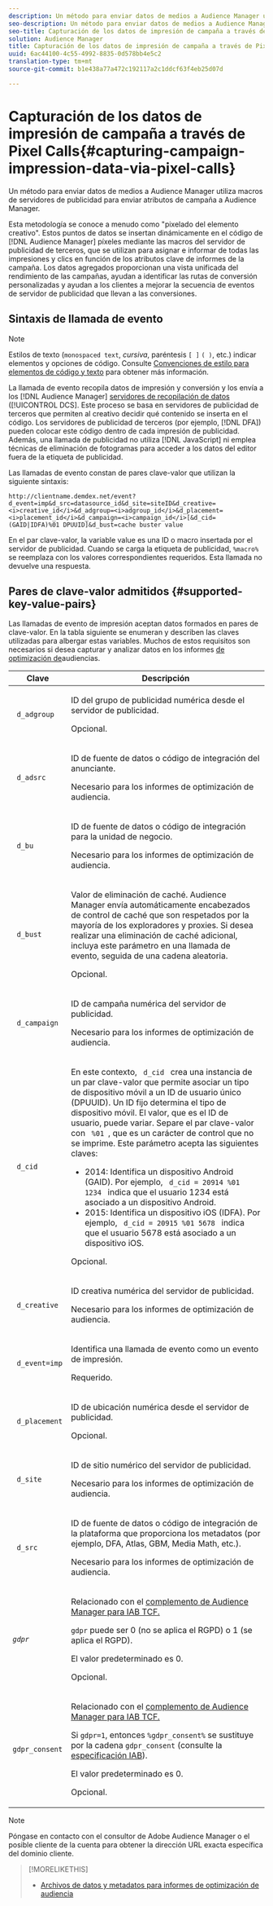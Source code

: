 ```yaml
---
description: Un método para enviar datos de medios a Audience Manager utiliza macros de servidores de publicidad para enviar atributos de campaña a Audience Manager.
seo-description: Un método para enviar datos de medios a Audience Manager utiliza macros de servidores de publicidad para enviar atributos de campaña a Audience Manager.
seo-title: Capturación de los datos de impresión de campaña a través de Pixel Calls
solution: Audience Manager
title: Capturación de los datos de impresión de campaña a través de Pixel Calls
uuid: 6ac44100-4c55-4992-8835-0d578bb4e5c2
translation-type: tm+mt
source-git-commit: b1e438a77a472c192117a2c1ddcf63f4eb25d07d

---
```



# Capturación de los datos de impresión de campaña a través de Pixel Calls{#capturing-campaign-impression-data-via-pixel-calls}

Un método para enviar datos de medios a Audience Manager utiliza macros de servidores de publicidad para enviar atributos de campaña a Audience Manager.

Esta metodología se conoce a menudo como "pixelado del elemento creativo". Estos puntos de datos se insertan dinámicamente en el código de [!DNL Audience Manager] píxeles mediante las macros del servidor de publicidad de terceros, que se utilizan para asignar e informar de todas las impresiones y clics en función de los atributos clave de informes de la campaña. Los datos agregados proporcionan una vista unificada del rendimiento de las campañas, ayudan a identificar las rutas de conversión personalizadas y ayudan a los clientes a mejorar la secuencia de eventos de servidor de publicidad que llevan a las conversiones.

## Sintaxis de llamada de evento

>[!NOTE]
>
>Estilos de texto (`monospaced text`, *cursiva*, paréntesis `[ ]` `( )`, etc.) indicar elementos y opciones de código. Consulte [Convenciones de estilo para elementos de código y texto](../../reference/code-style-elements.md) para obtener más información.

La llamada de evento recopila datos de impresión y conversión y los envía a los [!DNL Audience Manager] [servidores de recopilación de datos](/help/using/reference/system-components/components-data-collection.md) ([!UICONTROL DCS]. Este proceso se basa en servidores de publicidad de terceros que permiten al creativo decidir qué contenido se inserta en el código. Los servidores de publicidad de terceros (por ejemplo, [!DNL DFA]) pueden colocar este código dentro de cada impresión de publicidad. Además, una llamada de publicidad no utiliza [!DNL JavaScript] ni emplea técnicas de eliminación de fotogramas para acceder a los datos del editor fuera de la etiqueta de publicidad.

Las llamadas de evento constan de pares clave-valor que utilizan la siguiente sintaxis:

```
http://clientname.demdex.net/event?d_event=imp&d_src=datasource_id&d_site=siteID&d_creative=<i>creative_id</i>&d_adgroup=<i>adgroup_id</i>&d_placement=<i>placement_id</i>&d_campaign=<i>campaign_id</i>[&d_cid=(GAID|IDFA)%01 DPUUID]&d_bust=cache buster value
```

En el par clave-valor, la variable value es una ID o macro insertada por el servidor de publicidad. Cuando se carga la etiqueta de publicidad, `%macro%` se reemplaza con los valores correspondientes requeridos. Esta llamada no devuelve una respuesta.

## Pares de clave-valor admitidos {#supported-key-value-pairs}

Las llamadas de evento de impresión aceptan datos formados en pares de clave-valor. En la tabla siguiente se enumeran y describen las claves utilizadas para albergar estas variables. Muchos de estos requisitos son necesarios si desea capturar y analizar datos en los informes [de optimización de](../../reporting/audience-optimization-reports/audience-optimization-reports.md)audiencias.

<table id="table_F068C4D49F7D4775924D3CA712BF15BA"> 
 <thead> 
  <tr> 
   <th colname="col1" class="entry"> Clave </th> 
   <th colname="col2" class="entry"> Descripción </th> 
  </tr> 
 </thead>
 <tbody> 
  <tr> 
   <td colname="col1"> <code> d_adgroup </code> </td> 
   <td colname="col2"> <p>ID del grupo de publicidad numérica desde el servidor de publicidad. </p> <p>Opcional. </p> </td> 
  </tr> 
  <tr> 
   <td colname="col1"> <code> d_adsrc </code> </td> 
   <td colname="col2"> <p>ID de fuente de datos o código de integración del anunciante. </p> <p>Necesario para <span class="wintitle"> los </span> informes de optimización de audiencia. </p> </td> 
  </tr> 
  <tr> 
   <td colname="col1"> <code> d_bu </code> </td> 
   <td colname="col2"> <p>ID de fuente de datos o código de integración para la unidad de negocio. </p> <p>Necesario para <span class="wintitle"> los </span> informes de optimización de audiencia. </p> </td> 
  </tr> 
  <tr> 
   <td colname="col1"> <p> <code> d_bust </code> </p> </td> 
   <td colname="col2"> <p>Valor de eliminación de caché. <span class="keyword"> Audience Manager </span> envía automáticamente encabezados de control de caché que son respetados por la mayoría de los exploradores y proxies. Si desea realizar una eliminación de caché adicional, incluya este parámetro en una llamada de evento, seguida de una cadena aleatoria. </p> <p> Opcional. </p> </td> 
  </tr> 
  <tr> 
   <td colname="col1"> <code> d_campaign </code> </td> 
   <td colname="col2"> <p>ID de campaña numérica del servidor de publicidad. </p> <p>Necesario para <span class="wintitle"> los </span> informes de optimización de audiencia. </p> </td> 
  </tr> 
  <tr> 
   <td colname="col1"> <code> d_cid </code> </td> 
   <td colname="col2"> <p>En este contexto, <code> d_cid </code> crea una instancia de un par clave-valor que permite asociar un tipo de dispositivo móvil a un ID de usuario único (DPUUID). Un ID fijo determina el tipo de dispositivo móvil. El valor, que es el ID de usuario, puede variar. Separe el par clave-valor con <code> %01 </code>, que es un carácter de control que no se imprime. Este parámetro acepta las siguientes claves: </p> 
    <ul id="ul_4D5D696D10B34615867AF3B64A938878"> 
     <li id="li_A4BD4B0C8C9443BF99075CDFACC013F6">2014: Identifica un dispositivo Android (GAID). Por ejemplo, <code> d_cid = 20914 %01 1234 </code> indica que el usuario 1234 está asociado a un dispositivo Android. </li> 
     <li id="li_F83D7B3EC4D24D0187BFE639E2812B36">2015: Identifica un dispositivo iOS (IDFA). Por ejemplo, <code> d_cid = 20915 %01 5678 </code> indica que el usuario 5678 está asociado a un dispositivo iOS. </li> 
    </ul> <p>Opcional. </p> </td> 
  </tr> 
  <tr> 
   <td colname="col1"> <code> d_creative </code> </td> 
   <td colname="col2"> <p>ID creativa numérica del servidor de publicidad. </p> <p>Necesario para <span class="wintitle"> los </span> informes de optimización de audiencia. </p> </td> 
  </tr> 
  <tr> 
   <td colname="col1"> <code> d_event=imp </code> </td> 
   <td colname="col2"> <p>Identifica una llamada de evento como un evento de impresión. </p> <p>Requerido. </p> </td> 
  </tr> 
  <tr> 
   <td colname="col1"> <code> d_placement </code> </td> 
   <td colname="col2"> <p>ID de ubicación numérica desde el servidor de publicidad. </p> <p> Opcional. </p> </td> 
  </tr> 
  <tr> 
   <td colname="col1"> <code> d_site </code> </td> 
   <td colname="col2"> <p>ID de sitio numérico del servidor de publicidad. </p> <p>Necesario para <span class="wintitle"> los </span> informes de optimización de audiencia. </p> </td> 
  </tr> 
  <tr> 
   <td colname="col1"> <code> d_src </code> </td> 
   <td colname="col2"> <p>ID de fuente de datos o código de integración de la plataforma que proporciona los metadatos (por ejemplo, DFA, Atlas, GBM, Media Math, etc.). </p> <p>Necesario para <span class="wintitle"> los </span> informes de optimización de audiencia. </p> </td> 
  </tr> 
   <tr> 
   <td colname="col1"> <code><i>gdpr</i></code>  </td> 
   <td colname="col2"> <p>Relacionado con el <a href="../../overview/data-security-and-privacy/aam-iab-plugin.md">complemento de Audience Manager para IAB TCF.</a></p> <p><code>gdpr</code> puede ser 0 (no se aplica el RGPD) o 1 (se aplica el RGPD).</p> <p>El valor predeterminado es 0.</p><p>Opcional.</p> </td> 
  </tr>
   <tr> 
   <td colname="col1"> <code>gdpr_consent</code> </td> 
   <td colname="col2"> <p>Relacionado con el <a href="../../overview/data-security-and-privacy/aam-iab-plugin.md">complemento de Audience Manager para IAB TCF.</a></p><p> Si <code>gdpr=1</code>, entonces <code>%gdpr_consent%</code> se sustituye por la cadena <code>gdpr_consent</code> (consulte la <a href="https://github.com/InteractiveAdvertisingBureau/GDPR-Transparency-and-Consent-Framework/blob/master/URL-based%20Consent%20Passing_%20Framework%20Guidance.md#specifications" format="http" scope="external">especificación IAB</a>).</p> <p>El valor predeterminado es 0.</p><p>Opcional.</p> </td> 
  </tr> 
 </tbody> 
</table>

>[!NOTE]
>
>Póngase en contacto con el consultor de Adobe Audience Manager o el posible cliente de la cuenta para obtener la dirección URL exacta específica del dominio cliente.

>[!MORELIKETHIS]
>
>* [Archivos de datos y metadatos para informes de optimización de audiencia](../../reporting/audience-optimization-reports/metadata-files-intro/metadata-files-intro.md)

